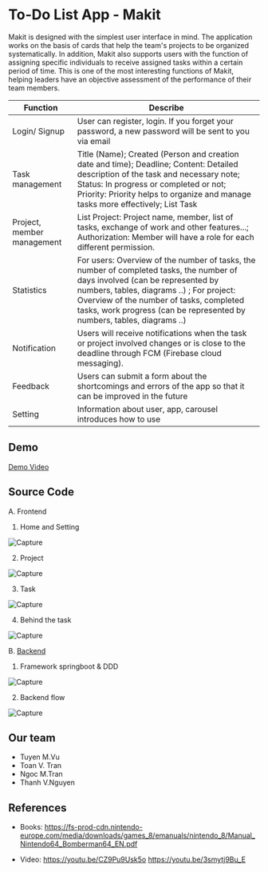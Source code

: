 # To-Do List App - Makit
  Makit is designed with the simplest user interface in mind. The application works on the basis of cards that help the team's projects to be organized systematically.
  In addition, Makit also supports users with the function of assigning specific individuals to receive assigned tasks within a certain period of time. This is one of the most interesting functions of Makit, helping leaders have an objective assessment of the performance of their team members.
  
| Function      | Describe      |
| ------------- | ------------- |
| Login/ Signup  |  User can register, login. If you forget your password, a new password will be sent to you via email |
| Task management|  Title (Name); Created (Person and creation date and time); Deadline; Content: Detailed description of the task and necessary note; Status: In progress or completed or not; Priority: Priority helps to organize and manage tasks more effectively; List Task | 
| Project, member management| List Project: Project name, member, list of tasks, exchange of work and other features...; Authorization: Member will have a role for each different permission.|
|Statistics | For users: Overview of the number of tasks, the number of completed tasks, the number of days involved (can be represented by numbers, tables, diagrams ..) ; For project: Overview of the number of tasks, completed tasks, work progress (can be represented by numbers, tables, diagrams ..)|
|Notification| Users will receive notifications when the task or project involved changes or is close to the deadline through FCM (Firebase cloud messaging).|
|Feedback| Users can submit a form about the shortcomings and errors of the app so that it can be improved in the future|
|Setting|Information about user, app, carousel introduces how to use|
## Demo

[Demo Video](https://www.linkedin.com/posts/vthanh2001_cyberteam-makit-flutter-activity-6930149524095078400-wzC0?utm_source=linkedin_share&utm_medium=member_desktop_web)

## Source Code
A. Frontend
1. Home and Setting 

![Capture](https://user-images.githubusercontent.com/81580234/151094873-4e790a08-e502-4d44-a8ab-ced23f9dc1a5.PNG)

2. Project

![Capture](https://user-images.githubusercontent.com/81580234/151095047-4166553f-c0af-4cde-9c73-544c88d028d8.PNG)

3. Task

![Capture](https://user-images.githubusercontent.com/81580234/151095184-a50ec899-6f34-47e5-85cf-14bb0870b50c.PNG)

4. Behind the task

![Capture](https://user-images.githubusercontent.com/81580234/151095263-dc9b74e8-96a0-4956-aede-097b1c367381.PNG)


B. [Backend](https://github.com/TCT2001/mobile_backend?fbclid=IwAR24NadnfO9yVLzTZg-GqTjVjMGVx_jzRhvLl35Gb1K8cTfq0qkLRNBx5UQ)
1. Framework springboot & DDD

![Capture](https://user-images.githubusercontent.com/81580234/151095567-0bb38bdd-9f62-4e4e-a9f3-73a199a7d739.PNG)

2. Backend flow

![Capture](https://user-images.githubusercontent.com/81580234/151095623-8e044a85-0bbd-4142-bf9a-625847739e72.PNG)

## Our team
* Tuyen M.Vu 
* Toan V. Tran
* Ngoc M.Tran
* Thanh V.Nguyen

## References
* Books:
https://fs-prod-cdn.nintendo-europe.com/media/downloads/games_8/emanuals/nintendo_8/Manual_Nintendo64_Bomberman64_EN.pdf

* Video: 
https://youtu.be/CZ9Pu9Usk5o
https://youtu.be/3smytj9Bu_E





